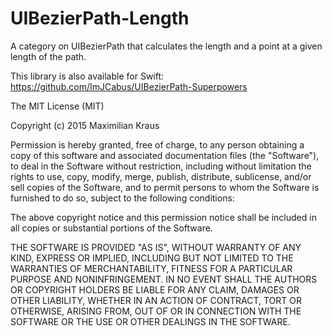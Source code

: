 # UIBezierPath-Length
A category on UIBezierPath that calculates the length and a point at a given length of the path.


This library is also available for Swift:
https://github.com/ImJCabus/UIBezierPath-Superpowers


The MIT License (MIT)

Copyright (c) 2015 Maximilian Kraus

Permission is hereby granted, free of charge, to any person obtaining a copy of this software and associated documentation files (the "Software"), to deal in the Software without restriction, including without limitation the rights to use, copy, modify, merge, publish, distribute, sublicense, and/or sell copies of the Software, and to permit persons to whom the Software is furnished to do so, subject to the following conditions:

The above copyright notice and this permission notice shall be included in all copies or substantial portions of the Software.

THE SOFTWARE IS PROVIDED "AS IS", WITHOUT WARRANTY OF ANY KIND, EXPRESS OR IMPLIED, INCLUDING BUT NOT LIMITED TO THE WARRANTIES OF MERCHANTABILITY, FITNESS FOR A PARTICULAR PURPOSE AND NONINFRINGEMENT. IN NO EVENT SHALL THE AUTHORS OR COPYRIGHT HOLDERS BE LIABLE FOR ANY CLAIM, DAMAGES OR OTHER LIABILITY, WHETHER IN AN ACTION OF CONTRACT, TORT OR OTHERWISE, ARISING FROM, OUT OF OR IN CONNECTION WITH THE SOFTWARE OR THE USE OR OTHER DEALINGS IN THE SOFTWARE.
